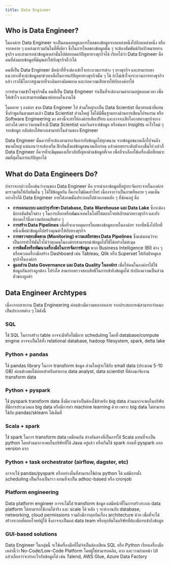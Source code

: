 ```yaml
---
title: Data Engineer
---
```


## Who is Data Engineer?

ในองค์กร Data Engineer จะเป็นคนคอยดูแลการไหลของข้อมูลจากแหล่งหนึ่งไปอีกแหล่งหนึ่ง
หรือจากหลาย ๆ แหล่งมารวมกันในที่ที่เดียว ซึ่งในการไหลของข้อมูลนั้น ๆ จะต้องสัมพันธ์กับเป้าหมายทางธุรกิจ
และสามารถนำข้อมูลเหล่านั้นไปต่อยอดแก้ปัญหาทางธุรกิจได้ เรียกได้ว่า Data Engineer คือ
คนที่ส่งมอบข้อมูลที่มีคุณค่าให้กับธุรกิจก็ว่าได้

คนที่เป็น Data Engineer มีหน้าที่ที่จะต้องเข้าใจกระบวนการต่าง ๆ ทางธุรกิจ และสามารถหาแนวทางที่จะนำข้อมูลมาช่วยเหลือในการแก้ปัญหาทางธุรกิจนั้น ๆ ได้ ถ้าไม่เข้าใจกระบวนการทางธุรกิจแล้ว
เราก็มีโอกาสสูงมากที่จะเดินทางผิดพลาด และก่อความเสียหายให้กับองค์กรได้

การทำความเข้าใจธุรกิจนั้น คนที่เป็น Data Engineer จำเป็นที่จะต้องถามคำถามอยู่ตลอดเวลา เพื่อให้เข้าใจ
และสามารถพัฒนาต่อยอดในงานได้

ในหลาย ๆ องค์กร ขาด Data Engineer ไป ส่วนใหญ่จะเป็น Data Scientist ที่มาทำหน้าที่แทน ซึ่งถ้าพูดกันตามตรงแล้ว
Data Scientist ส่วนใหญ่ ไม่ได้มีพื้นฐานทางด้านการเขียนโปรแกรม หรือ Software Engineering มา
ตรงนี้จะทำให้องค์กรเสียเปรียบ และอาจจะเสียโอกาสทางธุรกิจบางอย่างได้ เพราะว่าแทนที่จะมี Data Scientist
คอยวิเคราะห์ข้อมูล หรือค้นหา Insights อะไรใหม่ ๆ จากข้อมูล กลับต้องให้พวกเขามาทำในส่วนของ Engineer

Data Engineer นั้นควรที่จะต้องสามารถจัดการกับข้อมูลได้ทุกขนาด จากข้อมูลขนาดเล็กไปจนถึงขนาดใหญ่ แน่นอนว่าจะต้องเริ่ม
ฝึกกันตั้งแต่ข้อมูลขนาดเล็กก่อน แล้วค่อยยกระดับตัวเองขึ้นไป แล้วก็ Data Engineer ก็ควรที่จะมีมุมมองเกี่ยวกับปัญหาด้านข้อมูลที่เจอ
เพื่อที่จะเลือกใช้เครื่องมือที่เหมาะสมที่สุดในการแก้ปัญหาได้

## What do Data Engineers Do?

ถ้าเราจะกล่าวเบื้องต้นว่างานของ Data Engineer คือ การนำเอาข้อมูลที่อยู่กระจัดกระจายในองค์กรมารวมกันให้กับทีมอื่น ๆ
ได้ใช้ข้อมูลกัน ก็คงจะไม่ผิดเท่าไหร่ เนื่องจากว่าเป็นภาพที่หลาย ๆ คนเห็น อย่างไรก็ดี Data Engineer
ภายใต้ภาพนั้นประกอบไปด้วยงานหลัก ๆ ที่ซ่อนอยู่ คือ

- **การออกแบบบ และบำรุงรักษา Database, Data Warehouse และ Data Lake**
  ซึ่งจะต้องมีการตัดสินใจต่าง ๆ ในการเลือกหรือพัฒนาเทคโนโลยีให้ตอบโจทย์เป้าหมายทางธุรกิจ และยังต้องคงไว้ซึ่งความปลอดภัยต่าง ๆ
- **การสร้าง Data Pipelines** เพื่อที่จะควบคุมการไหลของข้อมูลภายในองค์กร จากที่หนึ่งไปอีกที่หนึ่งเพื่อนำข้อมูลไปสร้างคุณค่าให้กับทางธุรกิจ
- **การตรวจสอบติดตาม (Monitoring) ความเสถียรของ Data Pipelines** ซึ่งแน่นอนว่าจะเป็นการทำให้มั่นใจได้ว่าทุกคนในองค์กรสามารถนำข้อมูลไปใช้ได้อย่างไม่สะดุด
- **การติดตั้งหรือพัฒนาเครื่องมือในการจัดการข้อมูล** พวก Business Intelligence (BI) ต่าง ๆ หรือพวกเครื่องมือสร้าง Dashboard เช่น Tableau, Qlik หรือ Superset ให้กับฝ่ายดูแลธุรกิจในองค์กร
- **ดูแลส่วน Data Governance และ Data Quality ในองค์กร** เพื่อให้คนในองค์กรได้ใช้ข้อมูลกันอย่างถูกต้อง โปร่งใส สามารถตรวจสอบสิทธิ์ในการเข้าถึงข้อมูลได้ ปกป้องความเป็นส่วนตัวของลูกค้า

## Data Engineer Archtypes

เนื่องจากสายงาน Data Engineering ค่อนข้างมีความหลากหลาย จากประสบการณ์สามารถจำแนกเป็นประเภทต่าง ๆ ได้ดังนี้

### SQL

ใช้ SQL ในการสร้าง table อาจจะมีหรือไม่มีการ scheduling โดยที่ database/compute engine อาจจะเป็นได้ทั้ง relational database, hadoop filesystem, spark, delta lake

### Python + pandas

ใช้ pandas library ในการ transform ข้อมูล ส่วนใหญ่จะใช้กับ small data (ประมาณ 5-10 GB) ค่อนข้างพบได้บ่อยสำหรับสายงาน data analyst, data scientist ที่ต้องมาจับงาน transform data

### Python + pyspark

ใช้ pyspark transform data ซึ่งมีความจำเป็นต้องใช้สำหรับ big data ส่วนมากจะพบในบริษัทที่มีการประมวลผล big data หรือมีการทำ machine learning ด้วย เพราะ big data ไม่สามารถใช้กับ pandas/sklearn ได้เต็มที่

### Scala + spark

ใช้ spark ในการ transform data เหมือนกัน ต่างกันตรงที่เป็นการใช้ Scala แทนที่จะเป็น python โดยส่วนมากจะพบในบริษัทที่ใช้ Java อยู่แล้ว หรือเริ่มใช้ spark ก่อนที่ pyspark ออก version แรก

### Python + task orchestrator (airflow, dagster, etc)

อาจจะใช้ pandas/pyspark หรืออย่างอื่นที่สามารถใช้ผ่าน python ได้ แต่มีการตั้ง scheduling เป็นเรื่องเป็นราว แทนที่จะเป็น adhoc-based หรือ cronjob

### Platform engineering

Data platform engineer อาจจะไม่ได้ transform ข้อมูล แต่มีหน้าที่ในการสร้างระบบ data platform ให้สามารถใช้งานได้จริง และ scale ได้ หลัก ๆ จะทำงานกับ database, networking, cloud permissions รวมถึงมีการคุยกันเรื่อง architecture ด้วย เพื่อที่จะได้สร้างระบบที่ตอบโจทย์ผู้ใช้ ซึ่งอาจจะเป็นแค่ data team หรือทุกทีมในบริษัทที่ต้องมีการเข้าถึงข้อมูล

### GUI-based solutions

Data Engineer ในกลุ่มนี้ จะใช้เครื่องมือที่ไม่จำเป็นต้องเขียน SQL หรือ Python เรียกเครื่องมือเหล่านี้ว่า No-Code/Low-Code Platform โดยผู้ใช่สามารถคลิก, ลาก และวางผ่านหน้า UI แล้วเลือกว่าจะทำอะไรกับข้อมูลได้ เช่น Talend, AWS Glue, Azure Data Factory
